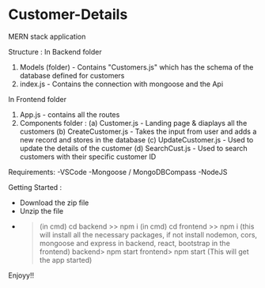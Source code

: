 # Customer-Details
MERN stack application

Structure :
In Backend folder
1. Models (folder) - Contains "Customers.js" which has the schema of the database defined for customers
2. index.js - Contains the connection with mongoose and the Api

In Frontend folder
1. App.js - contains all the routes
2. Components folder :
   (a) Customer.js - Landing page & diaplays all the customers
   (b) CreateCustomer.js - Takes the input from user and adds a new record and stores in the database
   (c) UpdateCustomer.js - Used to update the details of the customer
   (d) SearchCust.js - Used to search customers with their specific customer ID

Requirements:
-VSCode
-Mongoose / MongoDBCompass
-NodeJS


Getting Started :
- Download the zip file
- Unzip the file
- > (in cmd) cd backend >> npm i
  > (in cmd) cd frontend >> npm i
(this will install all the necessary packages, if not install nodemon, cors, mongoose and express in backend, react, bootstrap in the frontend)
  > backend> npm start
  > frontend> npm start
(This will get the app started)


Enjoyy!!
